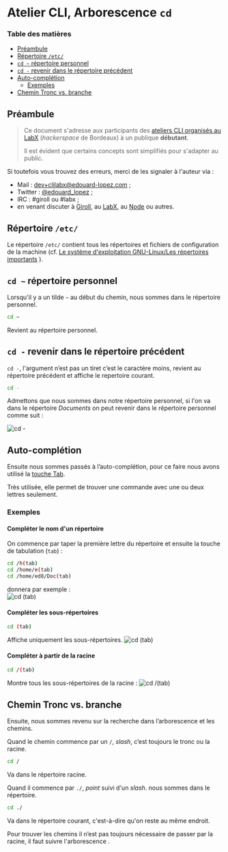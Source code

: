 # Atelier CLI, Arborescence `cd`

### Table des matières

- [Préambule](#préambule)
- [Répertoire `/etc/`](#Répertoire-/etc/)
- [`cd ~` répertoire personnel](cd-~-répertoire-personnel)
- [`cd -` revenir dans le répertoire précédent](#cd--revenir-dans-le-répertoire-précédent)
- [Auto-complétion](#Auto-complétion)
    - [Exemples](#Exemples)
- [Chemin Tronc vs. branche](#Chemin-Tronc-vs.-branche)

## Préambule

> Ce document s'adresse aux participants des [ateliers CLI organisés au LabX](https://www.labx.fr/) (_hackerspace_ de Bordeaux) à un publique **débutant**.
> 
> Il est évident que certains concepts sont simplifiés pour s'adapter au public. 

Si toutefois vous trouvez des erreurs, merci de les signaler à l'auteur via : 

* Mail : [dev+clilabx@edouard-lopez.com](dev+clilabx@edouard-lopez.com) ;
* Twitter : [@edouard_lopez](https://twitter.com/edouard_lopez) ;
* IRC : #giroll ou #labx ;
* en venant discuter à [Giroll](http://giroll.org/), au [LabX](www.labx.fr/), au [Node](http://bxno.de/) ou autres.


## Répertoire `/etc/`
Le répertoire `/etc/` contient tous les répertoires et fichiers de configuration de la machine (cf. [Le système d'exploitation GNU-Linux/Les répertoires importants](https://fr.wikibooks.org/wiki/Le_syst%C3%A8me_d%27exploitation_GNU-Linux/Les_r%C3%A9pertoires_importants#Les_fichiers_de_configuration)
).
 
## `cd ~` répertoire personnel
Lorsqu'il y a un tilde `~` au début du chemin, nous sommes dans le répertoire personnel.
```bash
cd ~ 
```
Revient au répertoire personnel.

## `cd -` revenir dans le répertoire précédent
`cd -`, ­l'argument n’est pas un tiret c’est le caractère moins, revient au répertoire précédent et affiche le repertoire courant.

```bash
cd -
```

Admettons que nous sommes dans notre répertoire personnel, si l'on va dans le répertoire _Documents_ on peut revenir dans le répertoire personnel comme suit :

![`cd -`][cd-tiret]


## Auto-complétion
Ensuite nous sommes passés à l’auto-complétion, pour ce faire nous avons utilisé la [touche Tab](https://fr.wikipedia.org/wiki/Touche_tabulation).

Très utilisée, elle permet de trouver une commande avec une ou deux lettres seulement.

### Exemples


#### Compléter le nom d'un répertoire
On commence par taper la première lettre du répertoire et ensuite la touche de tabulation (`tab`) :
```bash
cd /h(tab)
cd /home/e(tab)
cd /home/ed8/Doc(tab)
```
donnera par exemple :  
![`cd (tab)`][cd-demo-auto-completion]

#### Compléter les sous-répertoires
```bash
cd (tab)
```
Affiche uniquement les sous-répertoires.
![`cd (tab)`][cd-auto-completion]


#### Compléter à partir de la racine
```bash
cd /(tab) 
```
Montre tous les sous-répertoires de la racine :
![`cd /(tab)`][cd-slash-auto-completion]

## Chemin Tronc vs. branche
Ensuite, nous sommes revenu sur la recherche dans l’arborescence et les chemins.

Quand le chemin commence par un `/`, _slash_, c’est toujours le tronc ou la racine.

```bash
cd /
```
Va dans le répertoire racine.

Quand il commence par `./`, _point_ suivi d'un _slash_. nous sommes dans le répertoire. 
```bash
cd ./ 
```
Va dans le répertoire courant, c'est-à-dire qu'on reste au même endroit.

Pour trouver les chemins il n’est pas toujours nécessaire de passer par la racine, il faut suivre l'arborescence .

[cd-tiret]: cd-tiret.png
[cd-demo-auto-completion]: cd-demo-auto-completion.gif
[cd-auto-completion]: ./cd-auto-completion.png
[cd-slash-auto-completion]: ./cd-slash-auto-completion.png